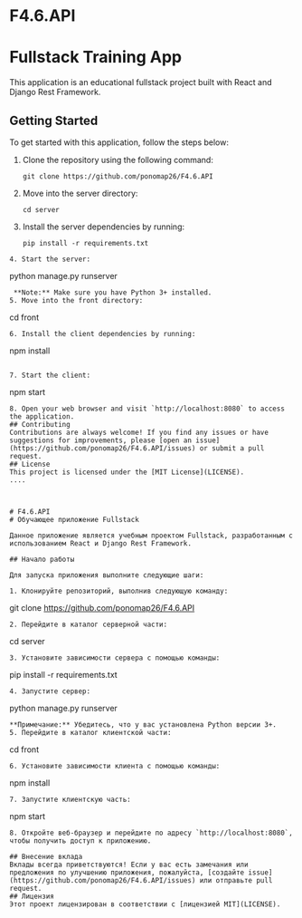 # F4.6.API
# Fullstack Training App
This application is an educational fullstack project built with React and Django Rest Framework.
## Getting Started
To get started with this application, follow the steps below:
1. Clone the repository using the following command:
   ```
   git clone https://github.com/ponomap26/F4.6.API
   ```
2. Move into the server directory:
   ```
   cd server
   ```
3. Install the server dependencies by running:
   ```
   pip install -r requirements.txt
  ```
4. Start the server:
   ```
   python manage.py runserver
   ```
    **Note:** Make sure you have Python 3+ installed.
5. Move into the front directory:
   ```
   cd front
   ```
6. Install the client dependencies by running:
   ```
   npm install
   ```

7. Start the client:
   ```
   npm start
   ```
8. Open your web browser and visit `http://localhost:8080` to access the application.
## Contributing
Contributions are always welcome! If you find any issues or have suggestions for improvements, please [open an issue](https://github.com/ponomap26/F4.6.API/issues) or submit a pull request.
## License
This project is licensed under the [MIT License](LICENSE).
....



# F4.6.API
# Обучающее приложение Fullstack

Данное приложение является учебным проектом Fullstack, разработанным с использованием React и Django Rest Framework.

## Начало работы

Для запуска приложения выполните следующие шаги:

1. Клонируйте репозиторий, выполнив следующую команду:
   ```
   git clone https://github.com/ponomap26/F4.6.API
   ```
2. Перейдите в каталог серверной части:
   ```
   cd server
   ```
3. Установите зависимости сервера с помощью команды:
   ```
   pip install -r requirements.txt
   ```
4. Запустите сервер:
   ```
   python manage.py runserver
   ```
   **Примечание:** Убедитесь, что у вас установлена Python версии 3+.
5. Перейдите в каталог клиентской части:
   ```
   cd front
   ```
6. Установите зависимости клиента с помощью команды:
   ```
   npm install
   ```
7. Запустите клиентскую часть:
   ```
   npm start
   ```
8. Откройте веб-браузер и перейдите по адресу `http://localhost:8080`, чтобы получить доступ к приложению.

## Внесение вклада
Вклады всегда приветствуются! Если у вас есть замечания или предложения по улучшению приложения, пожалуйста, [создайте issue](https://github.com/ponomap26/F4.6.API/issues) или отправьте pull request.
## Лицензия
Этот проект лицензирован в соответствии с [лицензией MIT](LICENSE).
